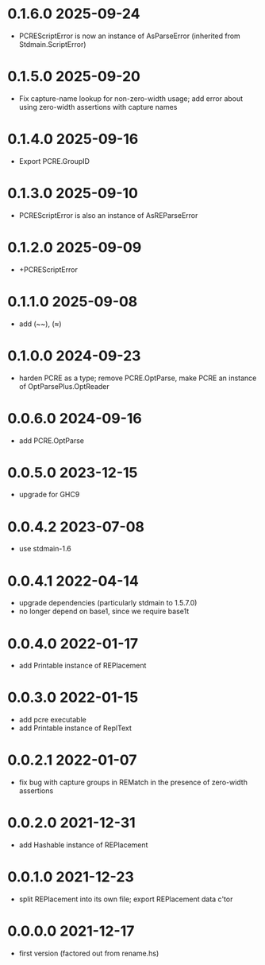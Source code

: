 0.1.6.0 2025-09-24
==================

- PCREScriptError is now an instance of AsParseError (inherited from
  Stdmain.ScriptError)

0.1.5.0 2025-09-20
==================
- Fix capture-name lookup for non-zero-width usage; add error about using zero-width assertions with
  capture names

0.1.4.0 2025-09-16
==================
- Export PCRE.GroupID

0.1.3.0 2025-09-10
==================
- PCREScriptError is also an instance of AsREParseError

0.1.2.0 2025-09-09
==================
- +PCREScriptError

0.1.1.0 2025-09-08
==================
- add (~~), (≈)

0.1.0.0 2024-09-23
==================
- harden PCRE as a type; remove PCRE.OptParse, make PCRE an instance of
  OptParsePlus.OptReader

0.0.6.0 2024-09-16
==================
- add PCRE.OptParse

0.0.5.0 2023-12-15
==================
- upgrade for GHC9

0.0.4.2 2023-07-08
==================
- use stdmain-1.6

0.0.4.1 2022-04-14
==================
- upgrade dependencies (particularly stdmain to 1.5.7.0)
- no longer depend on base1, since we require base1t

0.0.4.0 2022-01-17
==================
- add Printable instance of REPlacement

0.0.3.0 2022-01-15
==================
- add pcre executable
- add Printable instance of ReplText

0.0.2.1 2022-01-07
==================
- fix bug with capture groups in REMatch in the presence of zero-width assertions

0.0.2.0 2021-12-31
==================
- add Hashable instance of REPlacement

0.0.1.0 2021-12-23
==================
- split REPlacement into its own file; export REPlacement data c'tor

0.0.0.0 2021-12-17
==================
- first version (factored out from rename.hs)
